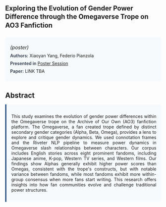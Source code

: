 
<style>    
    h2 {
        margin-top: 0;
        margin-bottom: 1.5rem;
        line-height: 1.3;
    }
    
    h3 {
        margin-top: 2rem;
        margin-bottom: 1rem;
        font-size: 1.4rem;
        font-weight:bold;
    }
    
    .metadata {
        background-color: #f7fafc;
        padding: 1rem;
        border-radius: 6px;
        margin-bottom: 2rem;
    }
    
    .metadata p {
        margin: 0.5rem 0;
    }
    
    .abstract {
        text-align: justify;
        padding: 1rem;
        background-color: #f7fafc;
        border-left: 4px solid #2c5282;
        border-radius: 0 6px 6px 0;
    }
    
    strong {
        color: #2d3748;
        font-weight: 600;
    }
</style>
<main role="main">
<h2>Exploring the Evolution of Gender Power Difference through the Omegaverse Trope on AO3 Fanfiction</h2>

<section class="metadata">
<p style='font-size:1rem'><i>(poster)</i></p>
<p><strong>Authors:</strong> Xiaoyan Yang, Federio Pianzola</p>
<p><strong>Presented in</strong> <a href='/programme/#postersession'>Poster Session</a></p>
<p><strong>Paper:</strong> LINK TBA</p>
</section>

<section>
<h3>Abstract</h3>
<div class="abstract">
<p>This study examines the evolution of gender power differences within the Omegaverse trope on the Archive of Our Own (AO3) fanfiction platform. The Omegaverse, a fan created trope defined by distinct secondary gender categories (Alpha, Beta, Omega), provides a lens to explore and critique gender dynamics. We used connotation frames and the Riveter NLP pipeline to measure power dynamics in Omegaverse slash relationships between characters. Our corpus includes English stories across eight prominent fandoms, including Japanese anime, K-pop, Western TV series, and Western films. Our findings show Alphas generally exhibit higher power scores than Omegas, consistent with the trope's constructs, but with notable variance between fandoms, while most fandoms exhibit more within-group consensus when more fans start writing. This research offers insights into how fan communities evolve and challenge traditional power structures.</p>
</div>
</section>
</main>